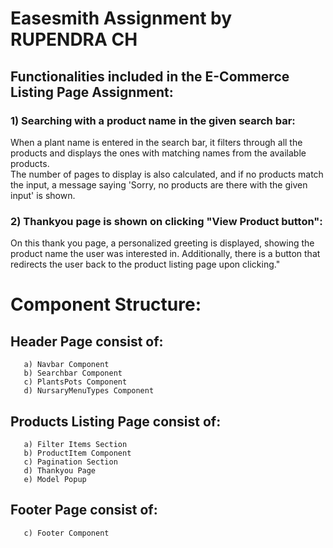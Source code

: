 # Easesmith Assignment by RUPENDRA CH

## Functionalities included in the E-Commerce Listing Page Assignment:
  ### 1) Searching with a product name in the given search bar:
  When a plant name is entered in the search bar, it filters through all the products and displays 
  the ones with matching names from the available products.            
  The number of pages to display is also calculated, and if no products match the input, 
  a message saying 'Sorry, no products are there with the given input' is shown.

  ### 2) Thankyou page is shown on clicking "View Product button":
  On this thank you page, a personalized greeting is displayed, showing the product name the user was interested in. 
  Additionally, there is a button that redirects the user back to the product listing page upon clicking."
  

# Component Structure:
  ## Header Page consist of:
       a) Navbar Component
       b) Searchbar Component
       c) PlantsPots Component
       d) NursaryMenuTypes Component
  ## Products Listing Page consist of:
       a) Filter Items Section
       b) ProductItem Component
       c) Pagination Section
       d) Thankyou Page
       e) Model Popup
  ## Footer Page consist of:
       c) Footer Component
